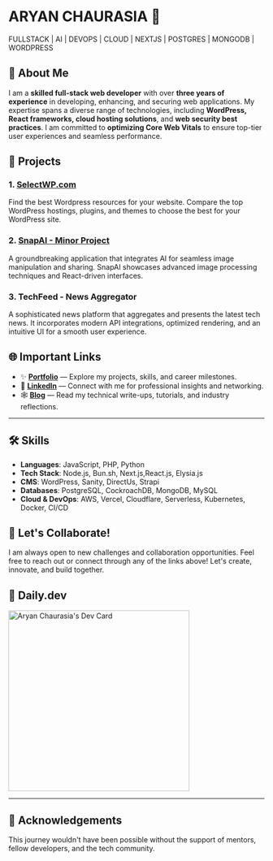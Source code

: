 # ARYAN CHAURASIA 👾
FULLSTACK | AI | DEVOPS | CLOUD | NEXTJS | POSTGRES | MONGODB | WORDPRESS

## 🚀 About Me

I am a **skilled full-stack web developer** with over **three years of experience** in developing, enhancing, and securing web applications. My expertise spans a diverse range of technologies, including **WordPress, React frameworks, cloud hosting solutions**, and **web security best practices**. I am committed to **optimizing Core Web Vitals** to ensure top-tier user experiences and seamless performance.

## 💼 Projects

### 1. [SelectWP.com](https://selectwp.com/)
Find the best Wordpress resources for your website. Compare the top WordPress hostings, plugins, and themes to choose the best for your WordPress site.

### 2. [SnapAI - Minor Project](https://github.com/kulterryan/snapai)
A groundbreaking application that integrates AI for seamless image manipulation and sharing. SnapAI showcases advanced image processing techniques and React-driven interfaces.

### 3. **TechFeed - News Aggregator**
A sophisticated news platform that aggregates and presents the latest tech news. It incorporates modern API integrations, optimized rendering, and an intuitive UI for a smooth user experience.

## 🌐 Important Links

- ✨ **[Portfolio](https://aryn.tech)** — Explore my projects, skills, and career milestones.
- 🤖 **[LinkedIn](https://linkedin.com/in/thehungrybird/)** — Connect with me for professional insights and networking.
- 🕸️ **[Blog](https://code.aryn.tech/)** — Read my technical write-ups, tutorials, and industry reflections.

---

## 🛠️ Skills

- **Languages**: JavaScript, PHP, Python
- **Tech Stack**: Node.js, Bun.sh, Next.js,React.js, Elysia.js
- **CMS**: WordPress, Sanity, DirectUs, Strapi
- **Databases**: PostgreSQL, CockroachDB, MongoDB, MySQL
- **Cloud & DevOps**: AWS, Vercel, Cloudflare, Serverless, Kubernetes, Docker, CI/CD

## 🤝 Let's Collaborate!

I am always open to new challenges and collaboration opportunities. Feel free to reach out or connect through any of the links above! Let's create, innovate, and build together.

## 🤩 Daily.dev
<a href="https://app.daily.dev/thehungrybird"><img src="https://api.daily.dev/devcards/v2/2SY0omEGj.png?type=default&r=jtp" width="356" alt="Aryan Chaurasia's Dev Card"/></a>

---

## 📢 Acknowledgements

This journey wouldn't have been possible without the support of mentors, fellow developers, and the tech community.
